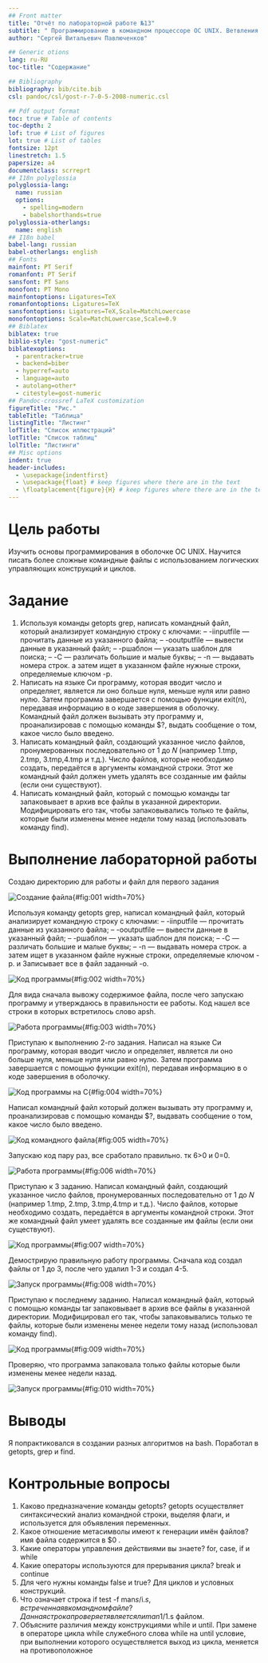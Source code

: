 ```yaml
---
## Front matter
title: "Отчёт по лабораторной работе №13"
subtitle: " Программирование в командном процессоре ОС UNIX. Ветвления и циклы"
author: "Сергей Витальевич Павлюченков"

## Generic otions
lang: ru-RU
toc-title: "Содержание"

## Bibliography
bibliography: bib/cite.bib
csl: pandoc/csl/gost-r-7-0-5-2008-numeric.csl

## Pdf output format
toc: true # Table of contents
toc-depth: 2
lof: true # List of figures
lot: true # List of tables
fontsize: 12pt
linestretch: 1.5
papersize: a4
documentclass: scrreprt
## I18n polyglossia
polyglossia-lang:
  name: russian
  options:
	- spelling=modern
	- babelshorthands=true
polyglossia-otherlangs:
  name: english
## I18n babel
babel-lang: russian
babel-otherlangs: english
## Fonts
mainfont: PT Serif
romanfont: PT Serif
sansfont: PT Sans
monofont: PT Mono
mainfontoptions: Ligatures=TeX
romanfontoptions: Ligatures=TeX
sansfontoptions: Ligatures=TeX,Scale=MatchLowercase
monofontoptions: Scale=MatchLowercase,Scale=0.9
## Biblatex
biblatex: true
biblio-style: "gost-numeric"
biblatexoptions:
  - parentracker=true
  - backend=biber
  - hyperref=auto
  - language=auto
  - autolang=other*
  - citestyle=gost-numeric
## Pandoc-crossref LaTeX customization
figureTitle: "Рис."
tableTitle: "Таблица"
listingTitle: "Листинг"
lofTitle: "Список иллюстраций"
lotTitle: "Список таблиц"
lolTitle: "Листинги"
## Misc options
indent: true
header-includes:
  - \usepackage{indentfirst}
  - \usepackage{float} # keep figures where there are in the text
  - \floatplacement{figure}{H} # keep figures where there are in the text
---
```


# Цель работы

Изучить основы программирования в оболочке ОС UNIX. Научится писать более
сложные командные файлы с использованием логических управляющих конструкций
и циклов.


# Задание

1. Используя команды getopts grep, написать командный файл, который анализирует
командную строку с ключами:
– -iinputfile — прочитать данные из указанного файла;
– -ooutputfile — вывести данные в указанный файл;
– -pшаблон — указать шаблон для поиска;
– -C — различать большие и малые буквы;
– -n — выдавать номера строк.
а затем ищет в указанном файле нужные строки, определяемые ключом -p.
2. Написать на языке Си программу, которая вводит число и определяет, является ли оно
больше нуля, меньше нуля или равно нулю. Затем программа завершается с помощью
функции exit(n), передавая информацию в о коде завершения в оболочку. Командный файл должен вызывать эту программу и, проанализировав с помощью команды
$?, выдать сообщение о том, какое число было введено.
3. Написать командный файл, создающий указанное число файлов, пронумерованных
последовательно от 1 до 𝑁 (например 1.tmp, 2.tmp, 3.tmp,4.tmp и т.д.). Число файлов,
которые необходимо создать, передаётся в аргументы командной строки. Этот же командный файл должен уметь удалять все созданные им файлы (если они существуют).
4. Написать командный файл, который с помощью команды tar запаковывает в архив
все файлы в указанной директории. Модифицировать его так, чтобы запаковывались
только те файлы, которые были изменены менее недели тому назад (использовать
команду find).


# Выполнение лабораторной работы

Создаю директорию для работы и файл для первого задания

![Создание файла](image/1.png){#fig:001 width=70%}

Используя команду getopts grep, написал командный файл, который анализирует
командную строку с ключами:
– -iinputfile — прочитать данные из указанного файла;
– -ooutputfile — вывести данные в указанный файл;
– -pшаблон — указать шаблон для поиска;
– -C — различать большие и малые буквы;
– -n — выдавать номера строк.
а затем ищет в указанном файле нужные строки, определяемые ключом -p. и Записывает все в файл заданный -o.

![Код программы](image/2.png){#fig:002 width=70%}

Для вида сначала вывожу содержимое файла, после чего запускаю программу и утверждаюсь в правильности ее работы. Код нашел все строки в которых встретилось слово apsh.

![Работа программы](image/3.png){#fig:003 width=70%}

Приступаю к выполнению 2-го задания. Написал на языке Си программу, которая вводит число и определяет, является ли оно
больше нуля, меньше нуля или равно нулю. Затем программа завершается с помощью
функции exit(n), передавая информацию в о коде завершения в оболочку. 

![Код программы на C](image/4.png){#fig:004 width=70%}

Написал командный файл который должен вызывать эту программу и, проанализировав с помощью команды
$?, выдавать сообщение о том, какое число было введено.

![Код командного файла](image/5.png){#fig:005 width=70%}

Запускаю код пару раз, все сработало правильно. тк 6>0 и 0=0.

![Работа программы](image/6.png){#fig:006 width=70%}

Приступаю к 3 заданию. Написал командный файл, создающий указанное число файлов, пронумерованных
последовательно от 1 до 𝑁 (например 1.tmp, 2.tmp, 3.tmp,4.tmp и т.д.). Число файлов,
которые необходимо создать, передаётся в аргументы командной строки. Этот же командный файл умеет удалять все созданные им файлы (если они существуют).

![Код программы](image/7.png){#fig:007 width=70%}

Демострирую правильную работу программы. Сначала код создал файлы от 1 до 3, после чего удалил 1-3 и создал 4-5.

![Запуск программы](image/8.png){#fig:008 width=70%}

Приступаю к последнему заданию. Написал командный файл, который с помощью команды tar запаковывает в архив
все файлы в указанной директории. Модифицировал его так, чтобы запаковывались
только те файлы, которые были изменены менее недели тому назад (использовал
команду find).

![Код программы](image/9.png){#fig:009 width=70%}

Проверяю, что программа запаковала только файлы которые были изменены менее недели назад.

![Запуск программы](image/10.png){#fig:010 width=70%}

# Выводы

Я попрактиковался в создании разных алгоритмов на bash. Поработал в getopts, grep и find.

# Контрольные вопросы
1. Каково предназначение команды getopts?
getopts осуществляет синтаксический анализ командной строки, выделяя флаги, и используется
для объявления переменных.
2. Какое отношение метасимволы имеют к генерации имён файлов?
имя файла содержится в $0 .
3. Какие операторы управления действиями вы знаете?
for, case, if и while
4. Какие операторы используются для прерывания цикла?
break и continue
5. Для чего нужны команды false и true?
Для циклов и условных конструкций.
6. Что означает строка if test -f man$s/$i.$s, встреченная в командном файле?
Данная строка проверяет является ли man$1/$1.$s файлом.
7. Объясните различия между конструкциями while и until.
При замене в операторе цикла while служебного слова while на until условие, при
выполнении которого осуществляется выход из цикла, меняется на противоположное


